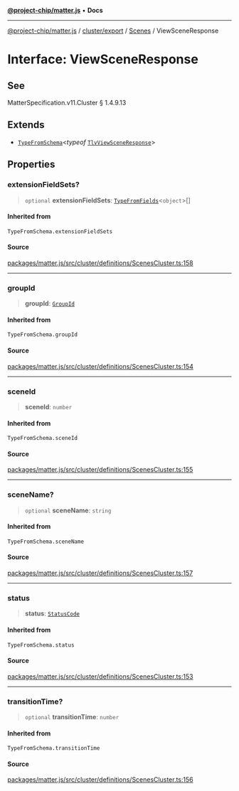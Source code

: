 [**@project-chip/matter.js**](../../../../../README.md) • **Docs**

***

[@project-chip/matter.js](../../../../../modules.md) / [cluster/export](../../../README.md) / [Scenes](../README.md) / ViewSceneResponse

# Interface: ViewSceneResponse

## See

MatterSpecification.v11.Cluster § 1.4.9.13

## Extends

- [`TypeFromSchema`](../../../../../tlv/export/README.md#typefromschemas)\<*typeof* [`TlvViewSceneResponse`](../README.md#tlvviewsceneresponse)\>

## Properties

### extensionFieldSets?

> `optional` **extensionFieldSets**: [`TypeFromFields`](../../../../../tlv/export/README.md#typefromfieldsf)\<`object`\>[]

#### Inherited from

`TypeFromSchema.extensionFieldSets`

#### Source

[packages/matter.js/src/cluster/definitions/ScenesCluster.ts:158](https://github.com/project-chip/matter.js/blob/7a8cbb56b87d4ccf34bec5a9a95ab40a1711324f/packages/matter.js/src/cluster/definitions/ScenesCluster.ts#L158)

***

### groupId

> **groupId**: [`GroupId`](../../../../../datatype/export/README.md#groupid)

#### Inherited from

`TypeFromSchema.groupId`

#### Source

[packages/matter.js/src/cluster/definitions/ScenesCluster.ts:154](https://github.com/project-chip/matter.js/blob/7a8cbb56b87d4ccf34bec5a9a95ab40a1711324f/packages/matter.js/src/cluster/definitions/ScenesCluster.ts#L154)

***

### sceneId

> **sceneId**: `number`

#### Inherited from

`TypeFromSchema.sceneId`

#### Source

[packages/matter.js/src/cluster/definitions/ScenesCluster.ts:155](https://github.com/project-chip/matter.js/blob/7a8cbb56b87d4ccf34bec5a9a95ab40a1711324f/packages/matter.js/src/cluster/definitions/ScenesCluster.ts#L155)

***

### sceneName?

> `optional` **sceneName**: `string`

#### Inherited from

`TypeFromSchema.sceneName`

#### Source

[packages/matter.js/src/cluster/definitions/ScenesCluster.ts:157](https://github.com/project-chip/matter.js/blob/7a8cbb56b87d4ccf34bec5a9a95ab40a1711324f/packages/matter.js/src/cluster/definitions/ScenesCluster.ts#L157)

***

### status

> **status**: [`StatusCode`](../../../../../protocol/interaction/export/enumerations/StatusCode.md)

#### Inherited from

`TypeFromSchema.status`

#### Source

[packages/matter.js/src/cluster/definitions/ScenesCluster.ts:153](https://github.com/project-chip/matter.js/blob/7a8cbb56b87d4ccf34bec5a9a95ab40a1711324f/packages/matter.js/src/cluster/definitions/ScenesCluster.ts#L153)

***

### transitionTime?

> `optional` **transitionTime**: `number`

#### Inherited from

`TypeFromSchema.transitionTime`

#### Source

[packages/matter.js/src/cluster/definitions/ScenesCluster.ts:156](https://github.com/project-chip/matter.js/blob/7a8cbb56b87d4ccf34bec5a9a95ab40a1711324f/packages/matter.js/src/cluster/definitions/ScenesCluster.ts#L156)
